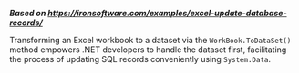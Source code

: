 ***Based on <https://ironsoftware.com/examples/excel-update-database-records/>***

Transforming an Excel workbook to a dataset via the `WorkBook.ToDataSet()` method empowers .NET developers to handle the dataset first, facilitating the process of updating SQL records conveniently using `System.Data`.